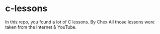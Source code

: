 # c-lessons
In this repo, you found a lot of C lessons. By Chex
All those lessons were taken from the Internet & YouTube.
